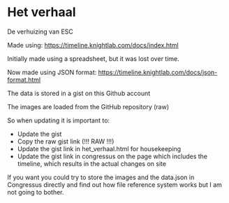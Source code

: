 # Het verhaal
De verhuizing van ESC

Made using: https://timeline.knightlab.com/docs/index.html

Initially made using a spreadsheet, but it was lost over time.

Now made using JSON format: https://timeline.knightlab.com/docs/json-format.html

The data is stored in a gist on this Github account

The images are loaded from the GitHub repository (raw)

So when updating it is important to:
- Update the gist
- Copy the raw gist link (!!! RAW !!!)
- Update the gist link in het_verhaal.html for housekeeping
- Update the gist link in congressus on the page which includes the timeline, which results in the actual changes on site

If you want you could try to store the images and the data.json in Congressus directly and find out how file reference system works but I am not going to bother.
